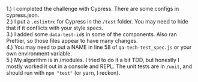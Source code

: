 1.) I completed the challenge with Cypress. There are some configs in cypress.json.  
2.) I put a `.eslintrc` for Cypress in the `/test` folder. You may need to hide that if it conflicts with your style specs.  
3.) I added some `data-test-id`s in some of the components. Also ran Prettier, so those files appear to have many changes.  
4.) You may need to put a NAME in line 58 of `qa-tech-test_spec.js` or your own environment variable.  
5.) My algorithm is in /modules. I tried to do it a bit TDD, but honestly I mostly worked it out in a console and REPL. The unit tests are in `/unit`, and should run with `npm "test"` (or yarn, I reckon).
